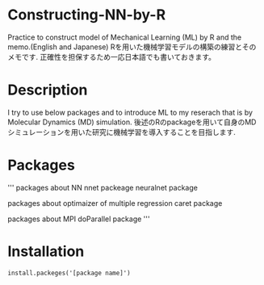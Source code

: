 # Constructing-NN-by-R
Practice to construct model of Mechanical Learning (ML) by R and the memo.(English and Japanese)
Rを用いた機械学習モデルの構築の練習とそのメモです. 正確性を担保するため一応日本語でも書いておきます。

# Description
I try to use below packages and to introduce ML to my reserach that is by Molecular Dynamics (MD) simulation.
後述のRのpackageを用いて自身のMDシミュレーションを用いた研究に機械学習を導入することを目指します.

# Packages
'''
packages about NN
    nnet packeage
    neuralnet package
    
packages about optimaizer of multiple regression
    caret package
    
packages about MPI
    doParallel package
'''

# Installation
    install.packeges('[package name]')
